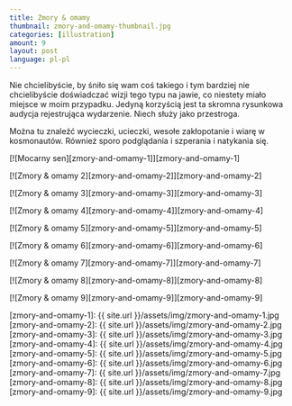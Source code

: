 ```yaml
---
title: Zmory & omamy
thumbnail: zmory-and-omamy-thumbnail.jpg
categories: [illustration]
amount: 9
layout: post
language: pl-pl
---
```


Nie chcielibyście, by śniło się wam coś takiego i tym bardziej nie chcielibyście doświadczać wizji tego typu na jawie, co niestety miało miejsce w moim przypadku. Jedyną korzyścią jest ta skromna rysunkowa audycja rejestrująca wydarzenie. Niech służy jako przestroga.

Można tu znaleźć wycieczki, ucieczki, wesołe zakłopotanie i wiarę w kosmonautów. Również sporo podglądania i szperania i natykania się.

[![Mocarny sen][zmory-and-omamy-1]][zmory-and-omamy-1]

[![Zmory & omamy 2][zmory-and-omamy-2]][zmory-and-omamy-2]

[![Zmory & omamy 3][zmory-and-omamy-3]][zmory-and-omamy-3]

[![Zmory & omamy 4][zmory-and-omamy-4]][zmory-and-omamy-4]

[![Zmory & omamy 5][zmory-and-omamy-5]][zmory-and-omamy-5]

[![Zmory & omamy 6][zmory-and-omamy-6]][zmory-and-omamy-6]

[![Zmory & omamy 7][zmory-and-omamy-7]][zmory-and-omamy-7]

[![Zmory & omamy 8][zmory-and-omamy-8]][zmory-and-omamy-8]

[![Zmory & omamy 9][zmory-and-omamy-9]][zmory-and-omamy-9]

[zmory-and-omamy-1]: {{ site.url }}/assets/img/zmory-and-omamy-1.jpg
[zmory-and-omamy-2]: {{ site.url }}/assets/img/zmory-and-omamy-2.jpg
[zmory-and-omamy-3]: {{ site.url }}/assets/img/zmory-and-omamy-3.jpg
[zmory-and-omamy-4]: {{ site.url }}/assets/img/zmory-and-omamy-4.jpg
[zmory-and-omamy-5]: {{ site.url }}/assets/img/zmory-and-omamy-5.jpg
[zmory-and-omamy-6]: {{ site.url }}/assets/img/zmory-and-omamy-6.jpg
[zmory-and-omamy-7]: {{ site.url }}/assets/img/zmory-and-omamy-7.jpg
[zmory-and-omamy-8]: {{ site.url }}/assets/img/zmory-and-omamy-8.jpg
[zmory-and-omamy-9]: {{ site.url }}/assets/img/zmory-and-omamy-9.jpg